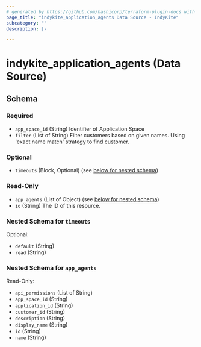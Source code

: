 ```yaml
---
# generated by https://github.com/hashicorp/terraform-plugin-docs with custom templates
page_title: "indykite_application_agents Data Source - IndyKite"
subcategory: ""
description: |-

---
```


# indykite_application_agents (Data Source)

<!-- schema generated by tfplugindocs -->
## Schema

### Required

- `app_space_id` (String) Identifier of Application Space
- `filter` (List of String) Filter customers based on given names. Using 'exact name match' strategy to find customer.

### Optional

- `timeouts` (Block, Optional) (see [below for nested schema](#nested-schema-for-timeouts))

### Read-Only

- `app_agents` (List of Object) (see [below for nested schema](#nested-schema-for-app_agents))
- `id` (String) The ID of this resource.

### Nested Schema for `timeouts`

Optional:

- `default` (String)
- `read` (String)

### Nested Schema for `app_agents`

Read-Only:

- `api_permissions` (List of String)
- `app_space_id` (String)
- `application_id` (String)
- `customer_id` (String)
- `description` (String)
- `display_name` (String)
- `id` (String)
- `name` (String)
